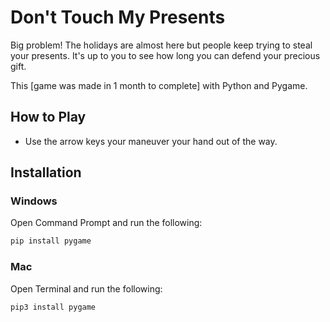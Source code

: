 # Don't Touch My Presents

Big problem! The holidays are almost here but people keep trying to steal your presents. It's up to you to see how long you can defend your precious gift.

This [game was made in 1 month to complete] with Python and Pygame.


## How to Play

* Use the arrow keys your maneuver your hand out of the way.

## Installation

### Windows

Open Command Prompt and run the following:

```sh
pip install pygame
```

### Mac

Open Terminal and run the following:

```sh
pip3 install pygame
```
